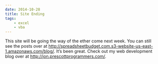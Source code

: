 ```yaml
---
date: 2014-10-28
title: Site Ending
tags: 
    - excel
    - vba
---
```


This site will be going the way of the ether come next week. You can
still see the posts over
at <http://spreadsheetbudget.com.s3-website-us-east-1.amazonaws.com/blog/>.
It’s been great. Check out my web development blog over
at <http://jon.prescottprogrammers.com/>.
